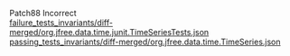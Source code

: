 Patch88 Incorrect  
[failure_tests_invariants/diff-merged/org.jfree.data.time.junit.TimeSeriesTests.json](https://boyang9602.github.io/?datasource=https://raw.githubusercontent.com/boyang9602/tmp/master/Chart/9/failure_tests_invariants/diff-merged/org.jfree.data.time.junit.TimeSeriesTests.json)  
[passing_tests_invariants/diff-merged/org.jfree.data.time.TimeSeries.json](https://boyang9602.github.io/?datasource=https://raw.githubusercontent.com/boyang9602/tmp/master/Chart/9/passing_tests_invariants/diff-merged/org.jfree.data.time.TimeSeries.json)  
